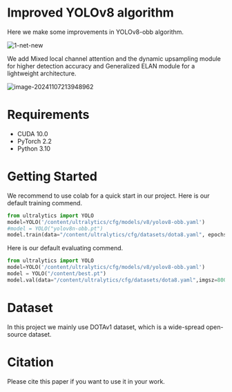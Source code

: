 # Improved YOLOv8 algorithm

Here we make some improvements in YOLOv8-obb algorithm. 

![1-net-new](C:\Users\MSI-NB\Downloads\1-net-new.PNG)

 We add Mixed local channel attention and the dynamic upsampling module for higher detection accuracy and Generalized ELAN module for a lightweight architecture.

![image-20241107213948962](C:\Users\MSI-NB\AppData\Roaming\Typora\typora-user-images\image-20241107213948962.png)

# Requirements

- CUDA 10.0
- PyTorch 2.2
- Python 3.10



# Getting Started

We recommend to use colab for a quick start in our project. Here is our default training commend. 

```python
from ultralytics import YOLO
model=YOLO('/content/ultralytics/cfg/models/v8/yolov8-obb.yaml')
#model = YOLO("yolov8n-obb.pt")
model.train(data="/content/ultralytics/cfg/datasets/dota8.yaml", epochs=150,imgsz=800)  # 训练模型
```

Here is our default evaluating commend.

```python
from ultralytics import YOLO
model=YOLO('/content/ultralytics/cfg/models/v8/yolov8-obb.yaml')
model = YOLO("/content/best.pt")
model.val(data="/content/ultralytics/cfg/datasets/dota8.yaml",imgsz=800,batch=4)
```



# Dataset

In this project we mainly use DOTAv1 dataset, which is a wide-spread open-source dataset. 



# Citation

Please cite this paper if you want to use it in your work.

